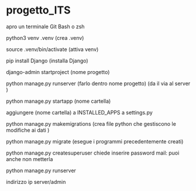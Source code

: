 # progetto_ITS
apro un terminale Git Bash o zsh


python3 venv .venv (crea .venv)


source .venv/bin/activate (attiva venv)


pip install Django (installa Django)


django-admin startproject (nome progetto)


python manage.py runserver (farlo dentro nome progetto) (da il via al server )


python manage.py startapp (nome cartella)


aggiungere (nome cartella) a INSTALLED_APPS a settings.py


python manage.py makemigrations (crea file python che gestiscono le modifiche ai dati )


python manage.py migrate (esegue i programmi precedentemente creati)


python manage.py createsuperuser
  chiede inserire password
  mail: puoi anche non metterla


python manage.py runserver


indirizzo ip server/admin

